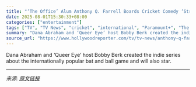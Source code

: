 ```yaml
---
title: "‘The Office’ Alum Anthony Q. Farrell Boards Cricket Comedy ‘Strikers’ as Showrunner (Exclusive)"
date: 2025-08-01T15:30:33+08:00
categories: ["entertainment"]
tags: ["TV", "TV News", "cricket", "international", "Paramount+", "The Office"]
summary: "Dana Abraham and ‘Queer Eye’ host Bobby Berk created the indie series about the internationally popular bat and ball game and will also star."
source_url: "https://www.hollywoodreporter.com/tv/tv-news/anthony-q-farrell-cricket-comedy-strikers-1236335728/"
---
```


Dana Abraham and ‘Queer Eye’ host Bobby Berk created the indie series about the internationally popular bat and ball game and will also star.

---

*来源: [原文链接](https://www.hollywoodreporter.com/tv/tv-news/anthony-q-farrell-cricket-comedy-strikers-1236335728/)*
